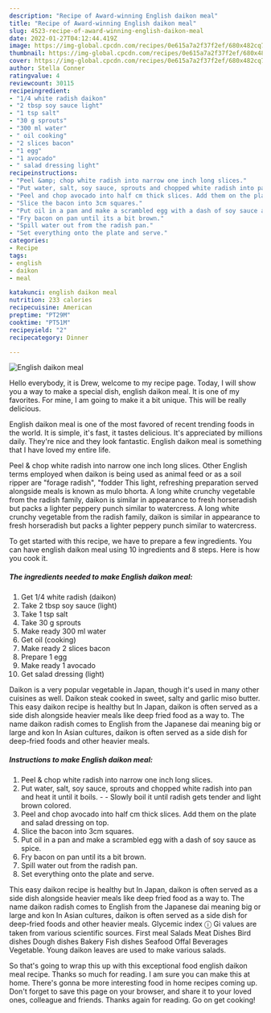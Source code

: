 ```yaml
---
description: "Recipe of Award-winning English daikon meal"
title: "Recipe of Award-winning English daikon meal"
slug: 4523-recipe-of-award-winning-english-daikon-meal
date: 2022-01-27T04:12:44.419Z
image: https://img-global.cpcdn.com/recipes/0e615a7a2f37f2ef/680x482cq70/english-daikon-meal-recipe-main-photo.jpg
thumbnail: https://img-global.cpcdn.com/recipes/0e615a7a2f37f2ef/680x482cq70/english-daikon-meal-recipe-main-photo.jpg
cover: https://img-global.cpcdn.com/recipes/0e615a7a2f37f2ef/680x482cq70/english-daikon-meal-recipe-main-photo.jpg
author: Stella Conner
ratingvalue: 4
reviewcount: 30115
recipeingredient:
- "1/4 white radish daikon"
- "2 tbsp soy sauce light"
- "1 tsp salt"
- "30 g sprouts"
- "300 ml water"
- " oil cooking"
- "2 slices bacon"
- "1 egg"
- "1 avocado"
- " salad dressing light"
recipeinstructions:
- "Peel &amp; chop white radish into narrow one inch long slices."
- "Put water, salt, soy sauce, sprouts and chopped white radish into pan and heat it until it boils.   Slowly boil it until radish gets tender and light brown colored."
- "Peel and chop avocado into half cm thick slices. Add them on the plate and salad dressing on top."
- "Slice the bacon into 3cm squares."
- "Put oil in a pan and make a scrambled egg with a dash of soy sauce as spice."
- "Fry bacon on pan until its a bit brown."
- "Spill water out from the radish pan."
- "Set everything onto the plate and serve."
categories:
- Recipe
tags:
- english
- daikon
- meal

katakunci: english daikon meal 
nutrition: 233 calories
recipecuisine: American
preptime: "PT29M"
cooktime: "PT51M"
recipeyield: "2"
recipecategory: Dinner

---
```



![English daikon meal](https://img-global.cpcdn.com/recipes/0e615a7a2f37f2ef/680x482cq70/english-daikon-meal-recipe-main-photo.jpg)

Hello everybody, it is Drew, welcome to my recipe page. Today, I will show you a way to make a special dish, english daikon meal. It is one of my favorites. For mine, I am going to make it a bit unique. This will be really delicious.

English daikon meal is one of the most favored of recent trending foods in the world. It is simple, it's fast, it tastes delicious. It's appreciated by millions daily. They're nice and they look fantastic. English daikon meal is something that I have loved my entire life.

Peel &amp; chop white radish into narrow one inch long slices. Other English terms employed when daikon is being used as animal feed or as a soil ripper are &#34;forage radish&#34;, &#34;fodder This light, refreshing preparation served alongside meals is known as mulo bhorta. A long white crunchy vegetable from the radish family, daikon is similar in appearance to fresh horseradish but packs a lighter peppery punch similar to watercress. A long white crunchy vegetable from the radish family, daikon is similar in appearance to fresh horseradish but packs a lighter peppery punch similar to watercress.


To get started with this recipe, we have to prepare a few ingredients. You can have english daikon meal using 10 ingredients and 8 steps. Here is how you cook it.

<!--inarticleads1-->

##### The ingredients needed to make English daikon meal:

1. Get 1/4 white radish (daikon)
1. Take 2 tbsp soy sauce (light)
1. Take 1 tsp salt
1. Take 30 g sprouts
1. Make ready 300 ml water
1. Get  oil (cooking)
1. Make ready 2 slices bacon
1. Prepare 1 egg
1. Make ready 1 avocado
1. Get  salad dressing (light)


Daikon is a very popular vegetable in Japan, though it&#39;s used in many other cuisines as well. Daikon steak cooked in sweet, salty and garlic miso butter. This easy daikon recipe is healthy but In Japan, daikon is often served as a side dish alongside heavier meals like deep fried food as a way to. The name daikon radish comes to English from the Japanese dai meaning big or large and kon In Asian cultures, daikon is often served as a side dish for deep-fried foods and other heavier meals. 

<!--inarticleads2-->

##### Instructions to make English daikon meal:

1. Peel &amp; chop white radish into narrow one inch long slices.
1. Put water, salt, soy sauce, sprouts and chopped white radish into pan and heat it until it boils.  -  - Slowly boil it until radish gets tender and light brown colored.
1. Peel and chop avocado into half cm thick slices. Add them on the plate and salad dressing on top.
1. Slice the bacon into 3cm squares.
1. Put oil in a pan and make a scrambled egg with a dash of soy sauce as spice.
1. Fry bacon on pan until its a bit brown.
1. Spill water out from the radish pan.
1. Set everything onto the plate and serve.


This easy daikon recipe is healthy but In Japan, daikon is often served as a side dish alongside heavier meals like deep fried food as a way to. The name daikon radish comes to English from the Japanese dai meaning big or large and kon In Asian cultures, daikon is often served as a side dish for deep-fried foods and other heavier meals. Glycemic index ⓘ Gi values are taken from various scientific sources. First meal Salads Meat Dishes Bird dishes Dough dishes Bakery Fish dishes Seafood Offal Beverages Vegetable. Young daikon leaves are used to make various salads. 

So that's going to wrap this up with this exceptional food english daikon meal recipe. Thanks so much for reading. I am sure you can make this at home. There's gonna be more interesting food in home recipes coming up. Don't forget to save this page on your browser, and share it to your loved ones, colleague and friends. Thanks again for reading. Go on get cooking!
